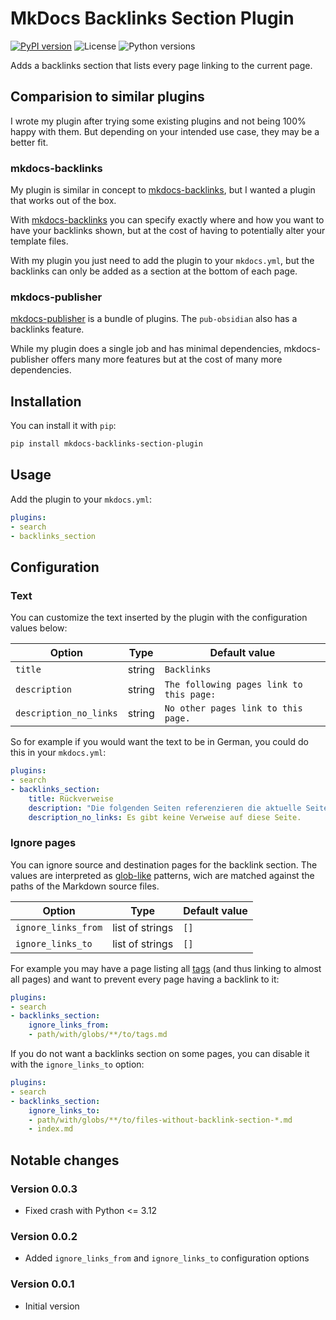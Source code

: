 # MkDocs Backlinks Section Plugin

[![PyPI version](https://img.shields.io/pypi/v/mkdocs-backlinks-section-plugin)](https://pypi.org/project/mkdocs-backlinks-section-plugin/)
![License](https://img.shields.io/pypi/l/mkdocs-backlinks-section-plugin)
![Python versions](https://img.shields.io/pypi/pyversions/mkdocs-backlinks-section-plugin)

Adds a backlinks section that lists every page linking to the current page.

## Comparision to similar plugins

I wrote my plugin after trying some existing plugins and not being 100% happy with them.
But depending on your intended use case, they may be a better fit.

### mkdocs-backlinks

My plugin is similar in concept to [mkdocs-backlinks](https://github.com/danodic-dev/mkdocs-backlinks), but I wanted a plugin that works out of the box.

With [mkdocs-backlinks](https://github.com/danodic-dev/mkdocs-backlinks) you can specify exactly where and how you want to have your backlinks shown, but at the cost of having to potentially alter your template files.

With my plugin you just need to add the plugin to your `mkdocs.yml`, but the backlinks can only be added as a section at the bottom of each page.

### mkdocs-publisher

[mkdocs-publisher](https://github.com/mkdocs-publisher/mkdocs-publisher) is a bundle of plugins.
The `pub-obsidian` also has a backlinks feature.

While my plugin does a single job and has minimal dependencies, mkdocs-publisher offers many more features but at the cost of many more dependencies.

## Installation

You can install it with `pip`:
```bash
pip install mkdocs-backlinks-section-plugin
```

## Usage

Add the plugin to your `mkdocs.yml`:
```yaml
plugins:
- search
- backlinks_section
```

## Configuration

### Text

You can customize the text inserted by the plugin with the configuration values below:

Option | Type | Default value
--- | --- | ---
`title` | string | `Backlinks`
`description` | string | `The following pages link to this page:`
`description_no_links` | string | `No other pages link to this page.`


So for example if you would want the text to be in German, you could do this in your `mkdocs.yml`:
```yaml
plugins:
- search
- backlinks_section:
    title: Rückverweise
    description: "Die folgenden Seiten referenzieren die aktuelle Seite:"
    description_no_links: Es gibt keine Verweise auf diese Seite.
```

### Ignore pages

You can ignore source and destination pages for the backlink section.
The values are interpreted as [glob-like](https://docs.python.org/3/library/pathlib.html#pathlib-pattern-language) patterns, wich are matched against the paths of the Markdown source files.

Option | Type | Default value
--- | --- | ---
`ignore_links_from` | list of strings | `[]`
`ignore_links_to` | list of strings | `[]`

For example you may have a page listing all [tags](https://squidfunk.github.io/mkdocs-material/setup/setting-up-tags/) (and thus linking to almost all pages) and want to prevent every page having a backlink to it:

```yaml
plugins:
- search
- backlinks_section:
    ignore_links_from:
    - path/with/globs/**/to/tags.md
```

If you do not want a backlinks section on some pages, you can disable it with the `ignore_links_to` option:
```yaml
plugins:
- search
- backlinks_section:
    ignore_links_to:
    - path/with/globs/**/to/files-without-backlink-section-*.md
    - index.md
```

## Notable changes

### Version 0.0.3

- Fixed crash with Python <= 3.12

### Version 0.0.2

- Added `ignore_links_from` and `ignore_links_to` configuration options

### Version 0.0.1

- Initial version
